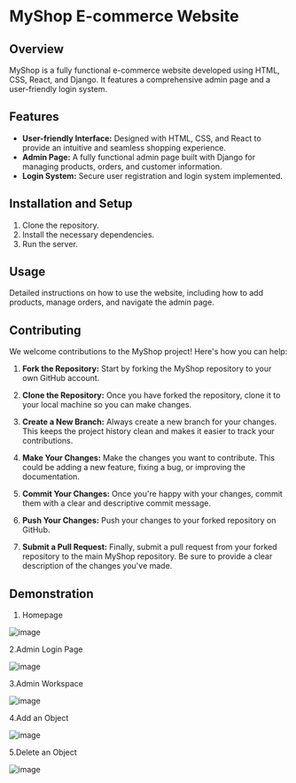 # MyShop E-commerce Website

## Overview
MyShop is a fully functional e-commerce website developed using HTML, CSS, React, and Django. It features a comprehensive admin page and a user-friendly login system.

## Features
- **User-friendly Interface:** Designed with HTML, CSS, and React to provide an intuitive and seamless shopping experience.
- **Admin Page:** A fully functional admin page built with Django for managing products, orders, and customer information.
- **Login System:** Secure user registration and login system implemented.

## Installation and Setup
1. Clone the repository.
2. Install the necessary dependencies.
3. Run the server.

## Usage
Detailed instructions on how to use the website, including how to add products, manage orders, and navigate the admin page.

## Contributing

We welcome contributions to the MyShop project! Here's how you can help:

1. **Fork the Repository:** Start by forking the MyShop repository to your own GitHub account.

2. **Clone the Repository:** Once you have forked the repository, clone it to your local machine so you can make changes.

3. **Create a New Branch:** Always create a new branch for your changes. This keeps the project history clean and makes it easier to track your contributions.

4. **Make Your Changes:** Make the changes you want to contribute. This could be adding a new feature, fixing a bug, or improving the documentation.

5. **Commit Your Changes:** Once you're happy with your changes, commit them with a clear and descriptive commit message.

6. **Push Your Changes:** Push your changes to your forked repository on GitHub.

7. **Submit a Pull Request:** Finally, submit a pull request from your forked repository to the main MyShop repository. Be sure to provide a clear description of the changes you've made.

## Demonstration
1. Homepage

![image](https://github.com/Rhythm-2829/MyShop/assets/141955301/bddc67b9-299c-446c-8f79-4d8cfffd27f7)

2.Admin Login Page

![image](https://github.com/Rhythm-2829/MyShop/assets/141955301/903ee52d-0936-479c-97b5-6eeb95911c8e)

3.Admin Workspace

![image](https://github.com/Rhythm-2829/MyShop/assets/141955301/6abd3f5f-1d90-4d6b-91cf-69fe0d9d91aa)

4.Add an Object

![image](https://github.com/Rhythm-2829/MyShop/assets/141955301/87b54d94-a150-4910-94aa-145bfd87b79f)

5.Delete an Object

![image](https://github.com/Rhythm-2829/MyShop/assets/141955301/0562e7af-d465-4805-9588-754c330654d2)






